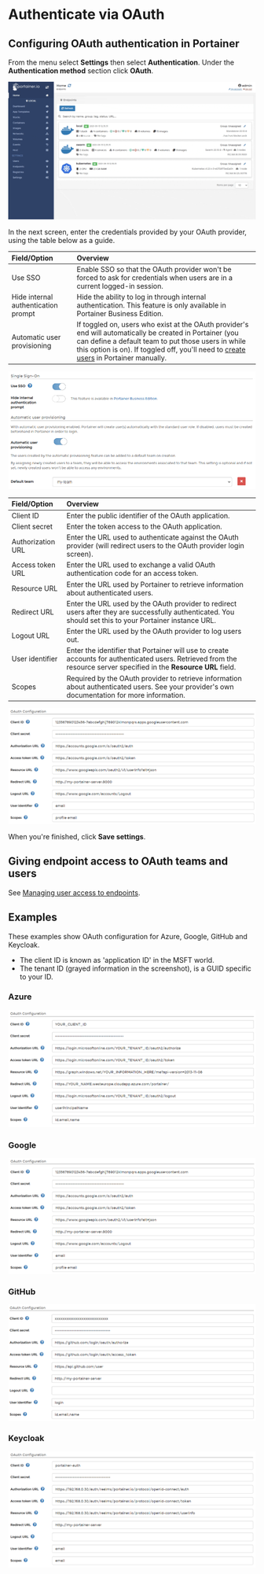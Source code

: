 # Authenticate via OAuth

## Configuring OAuth authentication in Portainer

From the menu select **Settings** then select **Authentication**. Under the **Authentication method** section click **OAuth**.

![](../../../.gitbook/assets/authentication-oauth-1.gif)

In the next screen, enter the credentials provided by your OAuth provider, using the table below as a guide.

| Field/Option | Overview |
| :--- | :--- |
| Use SSO | Enable SSO so that the OAuth provider won't be forced to ask for credentials when users are in a current logged-in session. |
| Hide internal authentication prompt | Hide the ability to log in through internal authentication. This feature is only available in Portainer Business Edition. |
| Automatic user provisioning | If toggled on, users who exist at the OAuth provider's end will automatically be created in Portainer \(you can define a default team to put those users in while this option is on\). If toggled off, you'll need to [create users](../../users/add.md) in Portainer manually. |

![](../../../.gitbook/assets/authentication-oauth-2.png)

| Field/Option | Overview |
| :--- | :--- |
| Client ID | Enter the public identifier of the OAuth application. |
| Client secret | Enter the token access to the OAuth application. |
| Authorization URL | Enter the URL used to authenticate against the OAuth provider \(will redirect users to the OAuth provider login screen\). |
| Access token URL | Enter the URL used to exchange a valid OAuth authentication code for an access token. |
| Resource URL | Enter the URL used by Portainer to retrieve information about authenticated users. |
| Redirect URL | Enter the URL used by the OAuth provider to redirect users after they are successfully authenticated. You should set this to your Portainer instance URL. |
| Logout URL | Enter the URL used by the OAuth provider to log users out. |
| User identifier | Enter the identifier that Portainer will use to create accounts for authenticated users. Retrieved from the resource server specified in the **Resource URL** field. |
| Scopes | Required by the OAuth provider to retrieve information about authenticated users. See your provider's own documentation for more information. |

![](../../../.gitbook/assets/authentication-oauth-3.png)

When you're finished, click **Save settings**.

## Giving endpoint access to OAuth teams and users

See [Managing user access to endpoints](../../environments/access.md).

## Examples

These examples show OAuth configuration for Azure, Google, GitHub and Keycloak.

* The client ID is known as 'application ID' in the MSFT world.
* The tenant ID \(grayed information in the screenshot\), is a GUID specific to your ID.

### Azure

![](../../../.gitbook/assets/authentication-oauth-azure.png)

### Google

![](../../../.gitbook/assets/authentication-oauth-3.png)

### GitHub

![](../../../.gitbook/assets/authentication-oauth-github.png)

### Keycloak

![](../../../.gitbook/assets/authentication-oauth-keycloak.png)

